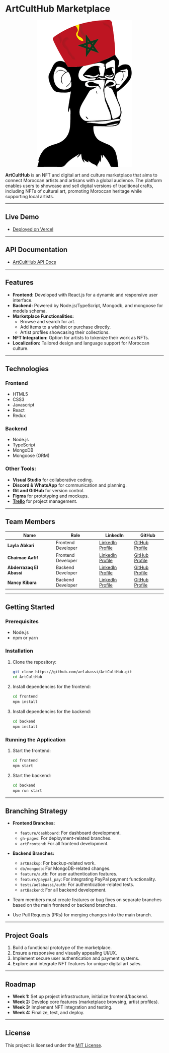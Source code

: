 # **ArtCultHub Marketplace**

<p align="center">
  <img src="https://github.com/aelabassi/ArtCultHub/blob/main/frontend/src/assets/logo-ach.png" alt="ArtCultHub Logo" width="300">
</p>

**ArtCultHub** is an NFT and digital art and culture marketplace that aims to connect Moroccan artists and artisans with a global audience. The platform enables users to showcase and sell digital versions of traditional crafts, including NFTs of cultural art, promoting Moroccan heritage while supporting local artists.

---

## **Live Demo**
- [Deployed on Vercel](https://art-cult-hub.vercel.app/home)

---

## **API Documentation**
- [ArtCultHub API Docs](https://bump.sh/aelabassapi/doc/artculthubapi)

---

## **Features**

- **Frontend:** Developed with React.js for a dynamic and responsive user interface.
- **Backend:** Powered by Node.js/TypeScript, Mongodb, and mongoose for models schema.
- **Marketplace Functionalities:** 
  - Browse and search for art.
  - Add items to a wishlist or purchase directly.
  - Artist profiles showcasing their collections.
- **NFT Integration:** Option for artists to tokenize their work as NFTs.
- **Localization:** Tailored design and language support for Moroccan culture.

---

## Technologies
### **Frontend**
- HTML5
- CSS3
- Javascript
- React
- Redux

### **Backend**
- Node.js
- TypeScript
- MongoDB
- Mongoose (ORM)

### **Other Tools:**
- **Visual Studio** for collaborative coding.
- **Discord & WhatsApp** for communication and planning.
- **Git and GitHub** for version control.
- **Figma** for prototyping and mockups.
- **[Trello](https://trello.com/invite/b/675dde7e52ce2e36d4d2828e/ATTI35269f08da0837b3b660704362c0d015037307F2/artculthub)** for project management.

---

## Team Members
| Name              | Role                   | LinkedIn                                      | GitHub                                       |
|-------------------|------------------------|----------------------------------------------|---------------------------------------------|
| **Layla Abkari**  | Frontend Developer     | [LinkedIn Profile](https://www.linkedin.com/in/layla-abkari-5505301a3/) | [GitHub Profile](https://github.com/Lelaabk) |
| **Chaimae Aafif** | Frontend Developer     | [LinkedIn Profile](https://www.linkedin.com/in/aafif-chaimae-911372150/)                        | [GitHub Profile](https://github.com/blackpearlRZ)                         |
| **Abderrazaq El Abassi** | Backend Developer       | [LinkedIn Profile](https://www.linkedin.com/in/el-abassi-abderrazaq/) | [GitHub Profile](https://github.com/aelabassi) |
| **Nancy Kibara** | Backend Developer       | [LinkedIn Profile](https://www.linkedin.com/in/nancy-kibara952595/)                        | [GitHub Profile](https://github.com/nancie6695)                         |

---

## Getting Started
### Prerequisites
- Node.js
- npm or yarn

### Installation
1. Clone the repository:
   ```bash
   git clone https://github.com/aelabassi/ArtCultHub.git
   cd ArtCultHub
   ```

2. Install dependencies for the frontend:
   ```bash
   cd frontend
   npm install
   ```

3. Install dependencies for the backend:
   ```bash
   cd backend
   npm install
   ```

### Running the Application
1. Start the frontend:
   ```bash
   cd frontend
   npm start
   ```

2. Start the backend:
   ```bash
   cd backend
   npm run start
   ```

---

## **Branching Strategy**

- **Frontend Branches:**
  - `feature/dashboard`: For dashboard development.
  - `gh-pages`: For deployment-related branches.
  - `artFrontend`: For all frontend development. 

- **Backend Branches:**
  - `artBackup`: For backup-related work.
  - `db/mongodb`: For MongoDB-related changes.
  - `feature/auth`: For user authentication features.
  - `feature/paypal_pay`: For integrating PayPal payment functionality.
  - `tests/aelabassi/auth`: For authentication-related tests.
  - `artBackend`: For all backend development. 

- Team members must create features or bug fixes on separate branches based on the main frontend or backend branches.
- Use Pull Requests (PRs) for merging changes into the main branch.

---

## Project Goals
1. Build a functional prototype of the marketplace.
2. Ensure a responsive and visually appealing UI/UX.
3. Implement secure user authentication and payment systems.
4. Explore and integrate NFT features for unique digital art sales.

---

## Roadmap
- **Week 1:** Set up project infrastructure, initialize frontend/backend.
- **Week 2:** Develop core features (marketplace browsing, artist profiles).
- **Week 3:** Implement NFT integration and testing.
- **Week 4:** Finalize, test, and deploy.

---

## License
This project is licensed under the [MIT License](LICENSE).
